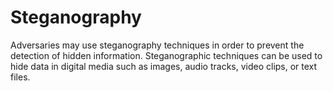 # Steganography

Adversaries may use steganography techniques in order to prevent the detection of hidden information. Steganographic techniques can be used to hide data in digital media such as images, audio tracks, video clips, or text files.